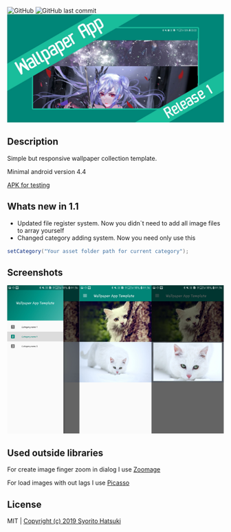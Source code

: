 ![GitHub](https://img.shields.io/github/license/syorito-hatsuki/WallpaperAppTemplate.svg?label=Wallpaper%20App%20Template)
![GitHub last commit](https://img.shields.io/github/last-commit/syorito-hatsuki/WallpaperAppTemplate.svg)
<img src="https://github.com/syorito-hatsuki/WallpaperAppTemplate/blob/master/banner.jpg?raw=true"/>

## Description
Simple but responsive wallpaper collection template.

Minimal android version 4.4

[APK for testing](https://github.com/syorito-hatsuki/WallpaperAppTemplate/blob/master/app-debug.apk?raw=true)


## Whats new in 1.1
- Updated file register system. Now you didn\`t need to add all image files to array yourself
- Changed category adding system. Now you need only use this
```java
setCategory("Your asset folder path for current category");
```

## Screenshots
<img src="https://github.com/syorito-hatsuki/WallpaperAppTemplate/blob/master/Preview.png?raw=true"/>

## Used outside libraries

For create image finger zoom in dialog I use [Zoomage](http://jsibbold.github.io/zoomage/)

For load images with out lags I use [Picasso](http://square.github.io/picasso/)

## License
MIT | [Copyright (c) 2019 Syorito Hatsuki](https://github.com/syorito-hatsuki/WallpaperAppTemplate/blob/master/LICENSE)

